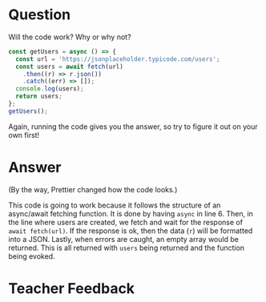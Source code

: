 # Question

Will the code work? Why or why not?

```js
const getUsers = async () => {
  const url = 'https://jsonplaceholder.typicode.com/users';
  const users = await fetch(url)
    .then((r) => r.json())
    .catch((err) => []);
  console.log(users);
  return users;
};
getUsers();
```

Again, running the code gives you the answer, so try to figure it out on your own first!

# Answer

(By the way, Prettier changed how the code looks.)

This code is going to work because it follows the structure of an async/await fetching function. It is done by having `async` in line 6. Then, in the line where users are created, we fetch and wait for the response of `await fetch(url)`. If the response is ok, then the data (`r`) will be formatted into a JSON. Lastly, when errors are caught, an empty array would be returned. This is all returned with `users` being returned and the function being evoked.

# Teacher Feedback
